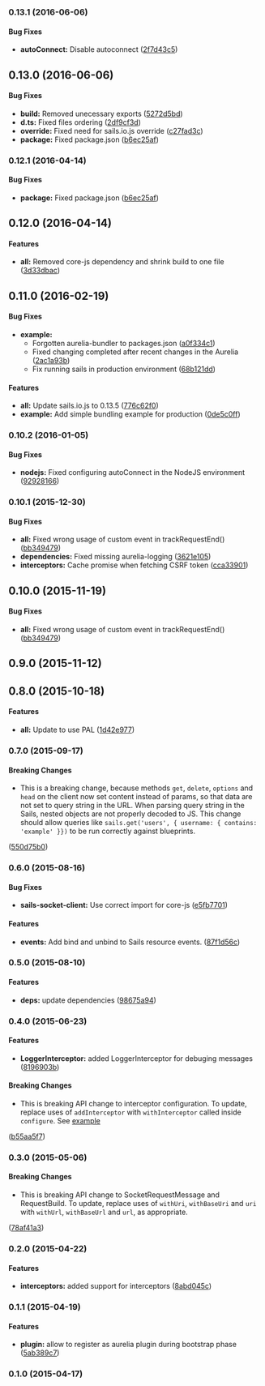 ### 0.13.1 (2016-06-06)


#### Bug Fixes

* **autoConnect:** Disable autoconnect ([2f7d43c5](http://github.com/Mordred/aurelia-sails-socket-client/commit/2f7d43c5cbad62fb6bfa6b05e84e188267a5e49f))


## 0.13.0 (2016-06-06)


#### Bug Fixes

* **build:** Removed unecessary exports ([5272d5bd](http://github.com/Mordred/aurelia-sails-socket-client/commit/5272d5bd73ce39e3c0874391015f663dd1aa787a))
* **d.ts:** Fixed files ordering ([2df9cf3d](http://github.com/Mordred/aurelia-sails-socket-client/commit/2df9cf3d4379e30ce5e52a53142782bf7ff75dd7))
* **override:** Fixed need for sails.io.js override ([c27fad3c](http://github.com/Mordred/aurelia-sails-socket-client/commit/c27fad3c31705ecd5388253ae425e7c2889c0c6a))
* **package:** Fixed package.json ([b6ec25af](http://github.com/Mordred/aurelia-sails-socket-client/commit/b6ec25af14741d2d5c1fd4678cef0e5540e3e265))


### 0.12.1 (2016-04-14)


#### Bug Fixes

* **package:** Fixed package.json ([b6ec25af](http://github.com/Mordred/aurelia-sails-socket-client/commit/b6ec25af14741d2d5c1fd4678cef0e5540e3e265))


## 0.12.0 (2016-04-14)


#### Features

* **all:** Removed core-js dependency and shrink build to one file ([3d33dbac](http://github.com/Mordred/aurelia-sails-socket-client/commit/3d33dbac3cf17f0e0b5481adbfe492e41785f91a))


## 0.11.0 (2016-02-19)


#### Bug Fixes

* **example:**
  * Forgotten aurelia-bundler to packages.json ([a0f334c1](http://github.com/Mordred/aurelia-sails-socket-client/commit/a0f334c1036596e23e5321c0d4d39673cc87f428))
  * Fixed changing completed after recent changes in the Aurelia ([2ac1a93b](http://github.com/Mordred/aurelia-sails-socket-client/commit/2ac1a93bd180ac85fae333f076ee2b3084345b63))
  * Fix running sails in production environment ([68b121dd](http://github.com/Mordred/aurelia-sails-socket-client/commit/68b121dd0cffc3236302cf1e2127adf6ad67ecbd))


#### Features

* **all:** Update sails.io.js to 0.13.5 ([776c62f0](http://github.com/Mordred/aurelia-sails-socket-client/commit/776c62f021c5a0025a0c6883f64b497c0711c579))
* **example:** Add simple bundling example for production ([0de5c0ff](http://github.com/Mordred/aurelia-sails-socket-client/commit/0de5c0ffb0fcbb1fd3cde780c1097649e8f9d1bd))


### 0.10.2 (2016-01-05)


#### Bug Fixes

* **nodejs:** Fixed configuring autoConnect in the NodeJS environment ([92928166](http://github.com/Mordred/aurelia-sails-socket-client/commit/929281662032ee455973083f9785a266504d71d6))


### 0.10.1 (2015-12-30)


#### Bug Fixes

* **all:** Fixed wrong usage of custom event in trackRequestEnd() ([bb349479](http://github.com/Mordred/aurelia-sails-socket-client/commit/bb349479e269b5631db0a4e9b90c2d9a3c5ebff7))
* **dependencies:** Fixed missing aurelia-logging ([3621e105](http://github.com/Mordred/aurelia-sails-socket-client/commit/3621e105f23123973126bb39a67de948e24c9426))
* **interceptors:** Cache promise when fetching CSRF token ([cca33901](http://github.com/Mordred/aurelia-sails-socket-client/commit/cca339015e4740d415ef0c66fdbd2a52405c39e0))


## 0.10.0 (2015-11-19)


#### Bug Fixes

* **all:** Fixed wrong usage of custom event in trackRequestEnd() ([bb349479](http://github.com/Mordred/aurelia-sails-socket-client/commit/bb349479e269b5631db0a4e9b90c2d9a3c5ebff7))


## 0.9.0 (2015-11-12)


## 0.8.0 (2015-10-18)


#### Features

* **all:** Update to use PAL ([1d42e977](http://github.com/Mordred/aurelia-sails-socket-client/commit/1d42e977ac7ac0566149aa98ca93d1fea970c416))


### 0.7.0 (2015-09-17)


#### Breaking Changes

* This is a breaking change, because methods `get`, `delete`, `options` and
`head` on the client now set content instead of params, so that data are not set
to query string in the URL. When parsing query string in the Sails,
nested objects are not properly decoded to JS. This change should allow queries like
`sails.get('users', { username: { contains: 'example' }})` to be run correctly against
blueprints.

 ([550d75b0](http://github.com/Mordred/aurelia-sails-socket-client/commit/550d75b036946c261884ac6f256552ad3ac87f42))


### 0.6.0 (2015-08-16)


#### Bug Fixes

* **sails-socket-client:** Use correct import for core-js ([e5fb7701](http://github.com/Mordred/aurelia-sails-socket-client/commit/e5fb77011b0c5562a096f0aa8473eac0d4d5e810))


#### Features

* **events:** Add bind and unbind to Sails resource events. ([87f1d56c](http://github.com/Mordred/aurelia-sails-socket-client/commit/87f1d56c29de7d66e6fe0a9e7a3e61587f18d0aa))


### 0.5.0 (2015-08-10)


#### Features

* **deps:** update dependencies ([98675a94](http://github.com/Mordred/aurelia-sails-socket-client/commit/98675a94e90145a6b0f32cee64d079c22d3606b5))


### 0.4.0 (2015-06-23)


#### Features

* **LoggerInterceptor:** added LoggerInterceptor for debuging messages ([8196903b](http://github.com/Mordred/aurelia-sails-socket-client/commit/8196903b565a7124902611a5eb8e57dada378b94))

#### Breaking Changes

* This is breaking API change to interceptor configuration.
To update, replace uses of `addInterceptor` with `withInterceptor` called inside
`configure`. See [example](https://github.com/Mordred/aurelia-sails-socket-client/commit/7a3bd4ea864e12e9969ff600c537e315ace98bb7#diff-089cffdd38b1054e1d0332359219fbed)

 ([b55aa5f7](http://github.com/Mordred/aurelia-sails-socket-client/commit/b55aa5f79779c76cf8d410dda6f9dd69295d0c5f))


### 0.3.0 (2015-05-06)

#### Breaking Changes

* This is breaking API change to SocketRequestMessage and RequestBuild.
To update, replace uses of `withUri`, `withBaseUri` and `uri` with `withUrl`,
`withBaseUrl` and `url`, as appropriate.

 ([78af41a3](http://github.com/Mordred/aurelia-sails-socket-client/commit/78af41a353a32406a8221c9e13117e8cc9a418ff))


### 0.2.0 (2015-04-22)


#### Features

* **interceptors:** added support for interceptors ([8abd045c](http://github.com/Mordred/aurelia-sails-socket-client/commit/8abd045c9a10409c3e1252428d42945da3e9ea62))


### 0.1.1 (2015-04-19)


#### Features

* **plugin:** allow to register as aurelia plugin during bootstrap phase ([5ab389c7](http://github.com/Mordred/aurelia-sails-socket-client/commit/5ab389c7b2396635b227a02a5c950355718814ee))


### 0.1.0 (2015-04-17)
